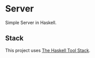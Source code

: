 # Server
Simple Server in Haskell.

## Stack
This project uses [The Haskell Tool Stack](https://docs.haskellstack.org/en/stable/README/).